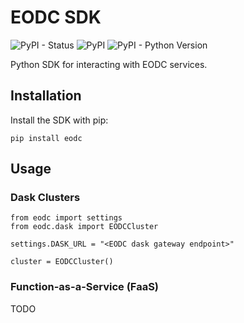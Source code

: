 # EODC SDK
![PyPI - Status](https://img.shields.io/pypi/status/eodc)
![PyPI](https://img.shields.io/pypi/v/eodc)
![PyPI - Python Version](https://img.shields.io/pypi/pyversions/eodc)

Python SDK for interacting with EODC services.

## Installation
Install the SDK with pip:

```
pip install eodc
```

## Usage
### Dask Clusters

```
from eodc import settings
from eodc.dask import EODCCluster

settings.DASK_URL = "<EODC dask gateway endpoint>"

cluster = EODCCluster()
```

### Function-as-a-Service (FaaS)
TODO
